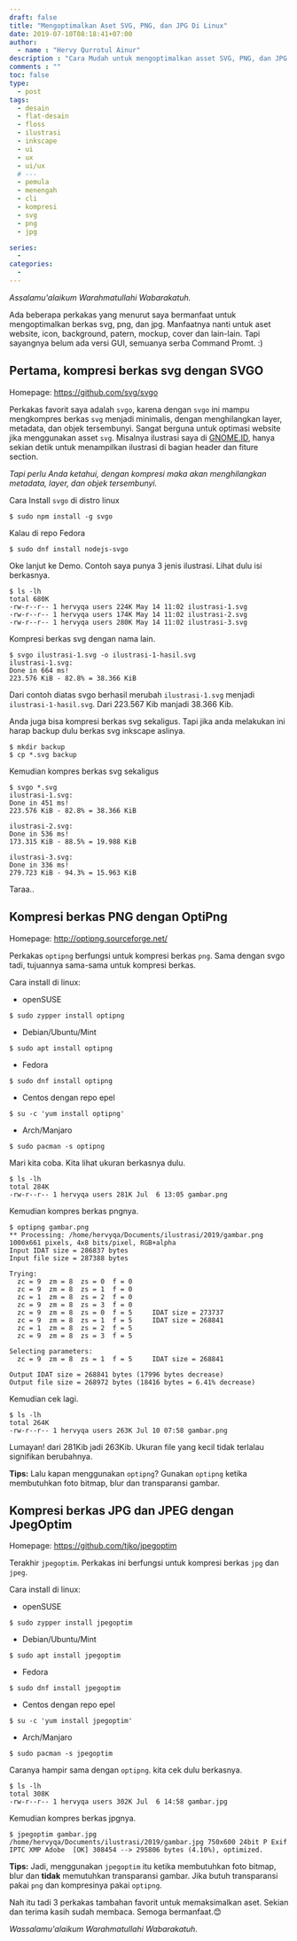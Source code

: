 ```yaml
---
draft: false
title: "Mengoptimalkan Aset SVG, PNG, dan JPG Di Linux"
date: 2019-07-10T08:18:41+07:00
author:
  - name : "Hervy Qurrotul Ainur"
description : "Cara Mudah untuk mengoptimalkan asset SVG, PNG, dan JPG di Linux"
comments : ""
toc: false
type:
  - post
tags:
  - desain
  - flat-desain
  - floss
  - ilustrasi
  - inkscape
  - ui
  - ux
  - ui/ux
  # ---
  - pemula
  - menengah
  - cli
  - kompresi
  - svg
  - png
  - jpg

series:
  -
categories:
  -
---
```


*Assalamu'alaikum Warahmatullahi Wabarakatuh.*

Ada beberapa perkakas yang menurut saya bermanfaat untuk mengoptimalkan berkas svg, png, dan jpg. Manfaatnya nanti untuk aset website, icon, background, patern, mockup, cover dan lain-lain. Tapi sayangnya belum ada versi GUI, semuanya serba Command Promt. :)

## Pertama, kompresi berkas svg dengan SVGO

Homepage: https://github.com/svg/svgo

Perkakas favorit saya adalah `svgo`, karena dengan `svgo` ini mampu mengkompres berkas `svg` menjadi minimalis, dengan menghilangkan layer, metadata, dan objek tersembunyi. Sangat berguna untuk optimasi website jika menggunakan asset `svg`. Misalnya ilustrasi saya di [GNOME.ID], hanya sekian detik untuk menampilkan ilustrasi di bagian header dan fiture section.

_Tapi perlu Anda ketahui, dengan kompresi maka akan menghilangkan metadata, layer, dan objek tersembunyi._

Cara Install `svgo` di distro linux

```
$ sudo npm install -g svgo
```

Kalau di repo Fedora

```
$ sudo dnf install nodejs-svgo
```

Oke lanjut ke Demo. Contoh saya punya 3 jenis ilustrasi. Lihat dulu isi berkasnya.
```
$ ls -lh
total 680K
-rw-r--r-- 1 hervyqa users 224K May 14 11:02 ilustrasi-1.svg
-rw-r--r-- 1 hervyqa users 174K May 14 11:02 ilustrasi-2.svg
-rw-r--r-- 1 hervyqa users 280K May 14 11:02 ilustrasi-3.svg
```

Kompresi berkas svg dengan nama lain.
```
$ svgo ilustrasi-1.svg -o ilustrasi-1-hasil.svg
ilustrasi-1.svg:
Done in 664 ms!
223.576 KiB - 82.8% = 38.366 KiB
```

Dari contoh diatas svgo berhasil merubah `ilustrasi-1.svg` menjadi `ilustrasi-1-hasil.svg`. Dari 223.567 Kib manjadi 38.366 Kib.

Anda juga bisa kompresi berkas svg sekaligus. Tapi jika anda melakukan ini harap backup dulu berkas svg inkscape aslinya.
```
$ mkdir backup
$ cp *.svg backup
```

Kemudian kompres berkas svg sekaligus
```
$ svgo *.svg
ilustrasi-1.svg:
Done in 451 ms!
223.576 KiB - 82.8% = 38.366 KiB

ilustrasi-2.svg:
Done in 536 ms!
173.315 KiB - 88.5% = 19.988 KiB

ilustrasi-3.svg:
Done in 336 ms!
279.723 KiB - 94.3% = 15.963 KiB
```
Taraa..

## Kompresi berkas PNG dengan OptiPng

Homepage: http://optipng.sourceforge.net/

Perkakas `optipng` berfungsi untuk kompresi berkas `png`. Sama dengan svgo tadi, tujuannya sama-sama untuk kompresi berkas.

Cara install di linux:

* openSUSE
```
$ sudo zypper install optipng
```
* Debian/Ubuntu/Mint
```
$ sudo apt install optipng
```
* Fedora
```
$ sudo dnf install optipng
```
* Centos dengan repo epel
```
$ su -c 'yum install optipng'
```
* Arch/Manjaro
```
$ sudo pacman -s optipng
```

Mari kita coba.
Kita lihat ukuran berkasnya dulu.
```
$ ls -lh
total 284K
-rw-r--r-- 1 hervyqa users 281K Jul  6 13:05 gambar.png
```

Kemudian kompres berkas pngnya.
```
$ optipng gambar.png
** Processing: /home/hervyqa/Documents/ilustrasi/2019/gambar.png
1000x661 pixels, 4x8 bits/pixel, RGB+alpha
Input IDAT size = 286837 bytes
Input file size = 287388 bytes

Trying:
  zc = 9  zm = 8  zs = 0  f = 0  zc = 9  zm = 8  zs = 1  f = 0  zc = 1  zm = 8  zs = 2  f = 0  zc = 9  zm = 8  zs = 3  f = 0  zc = 9  zm = 8  zs = 0  f = 5		IDAT size = 273737
  zc = 9  zm = 8  zs = 1  f = 5		IDAT size = 268841
  zc = 1  zm = 8  zs = 2  f = 5  zc = 9  zm = 8  zs = 3  f = 5                               
Selecting parameters:
  zc = 9  zm = 8  zs = 1  f = 5		IDAT size = 268841

Output IDAT size = 268841 bytes (17996 bytes decrease)
Output file size = 268972 bytes (18416 bytes = 6.41% decrease)
```

Kemudian cek lagi.
```
$ ls -lh
total 264K
-rw-r--r-- 1 hervyqa users 263K Jul 10 07:58 gambar.png
```

Lumayan! dari 281Kib jadi 263Kib. Ukuran file yang kecil tidak terlalau signifikan berubahnya.

**Tips:** Lalu kapan menggunakan `optipng`? Gunakan `optipng` ketika membutuhkan foto bitmap, blur dan transparansi gambar.

## Kompresi berkas JPG dan JPEG dengan JpegOptim

Homepage: https://github.com/tjko/jpegoptim

Terakhir `jpegoptim`. Perkakas ini berfungsi untuk kompresi berkas `jpg` dan `jpeg`.

Cara install di linux:

* openSUSE
```
$ sudo zypper install jpegoptim
```
* Debian/Ubuntu/Mint
```
$ sudo apt install jpegoptim
```
* Fedora
```
$ sudo dnf install jpegoptim
```
* Centos dengan repo epel
```
$ su -c 'yum install jpegoptim'
```
* Arch/Manjaro
```
$ sudo pacman -s jpegoptim
```

Caranya hampir sama dengan `optipng`. kita cek dulu berkasnya.
```
$ ls -lh
total 308K
-rw-r--r-- 1 hervyqa users 302K Jul  6 14:58 gambar.jpg
```

Kemudian kompres berkas jpgnya.
```
$ jpegoptim gambar.jpg
/home/hervyqa/Documents/ilustrasi/2019/gambar.jpg 750x600 24bit P Exif IPTC XMP Adobe  [OK] 308454 --> 295806 bytes (4.10%), optimized.
```

**Tips:** Jadi, menggunakan `jpegoptim` itu ketika membutuhkan foto bitmap, blur dan **tidak** memutuhkan transparansi gambar. Jika butuh transparansi pakai `png` dan kompresinya pakai `optipng`.

Nah itu tadi 3 perkakas tambahan favorit untuk memaksimalkan aset. Sekian dan terima kasih sudah membaca. Semoga bermanfaat.:blush:

*Wassalamu'alaikum Warahmatullahi Wabarakatuh.*

[Inkscape]:https://www.inkscape.org
[Gimp]:https://www.gimp.org
[GNOME.ID]:https://www.gnome.id
